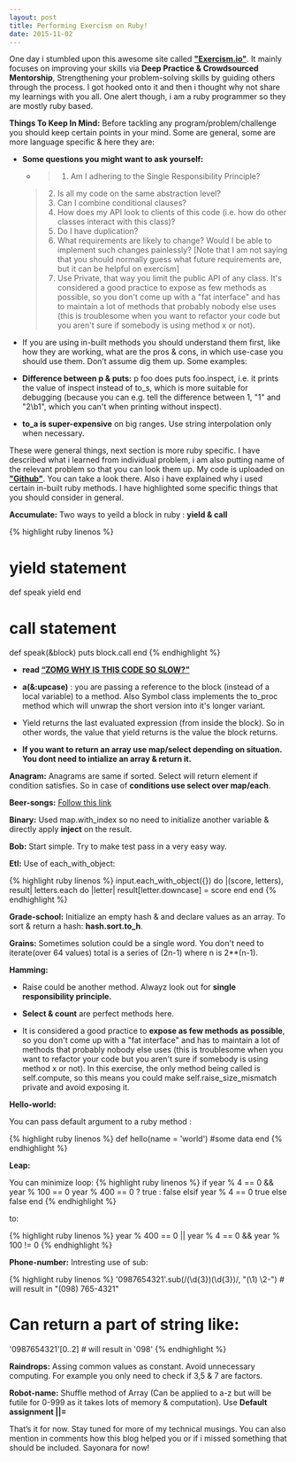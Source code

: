 ```yaml
---
layout: post
title: Performing Exercism on Ruby!
date: 2015-11-02
---
```


One day i stumbled upon this awesome site called **["Exercism.io"](http://exercism.io/)**. It mainly focuses on improving your skills via **Deep Practice & Crowdsourced Mentorship**, Strengthening your problem-solving skills by guiding others through the process. I got hooked onto it and  then i thought why not share my learnings with you all. One alert though, i am a ruby programmer so they are mostly ruby based.

**Things To Keep In Mind:** Before tackling any program/problem/challenge you should keep certain points in your mind. Some are general, some are more language specific & here they are:

  * **Some questions you might want to ask yourself:**

    * >1. Am I adhering to the Single Responsibility Principle?
    >2. Is all my code on the same abstraction level?
    >3. Can I combine conditional clauses?
    >4. How does my API look to clients of this code (i.e. how do other classes interact with this class)?
    >5. Do I have duplication?
    >6. What requirements are likely to change? Would I be able to implement such changes painlessly? [Note that I am not saying that you should normally guess what future requirements are, but it can be helpful on exercism]
    >7. Use Private, that way you limit the public API of any class. It's considered a good practice to expose as few methods as possible, so you don't come up with a "fat interface" and has to maintain a lot of methods that probably nobody else uses (this is troublesome when you want to refactor your code but you aren't sure if somebody is using method x or not).


  * If you are using in-built methods you should understand them first, like how they are working, what are the pros & cons, in which use-case you should use them. Don’t assume dig them up. Some examples:

  * **Difference between p & puts:**
    p foo does puts foo.inspect, i.e. it prints the value of inspect instead of to_s, which is more suitable for debugging (because you can e.g. tell the difference between 1, "1" and "2\b1", which you can't when printing without inspect).

  * **to_a is super-expensive** on big ranges. Use string interpolation only when necessary.

These were general things, next section is more ruby specific. I have described what i learned from individual problem, i am also putting name of the relevant problem so that you can look them up. My code is uploaded on **["Github"](https://github.com/anjalijaiswal/exercism)**. You can take a look there. Also i have explained why i used certain in-built ruby methods. I have highlighted some specific things that you should consider in general.

**Accumulate:** Two ways to yeild a block in ruby : **yield & call**  

{% highlight ruby linenos %}
# yield statement
def speak
  yield
end

# call statement
def speak(&block)
  puts block.call
end
{% endhighlight %}

  * **read [“ZOMG WHY IS THIS CODE SO SLOW?”](http://confreaks.tv/videos/rubyconf2010-zomg-why-is-this-code-so-slow)**

* **a(&:upcase)** : you are passing a reference to the block (instead of a local variable) to a method. Also Symbol class implements the to_proc method which will unwrap the short version into it's longer variant.

* Yield returns the last evaluated expression (from inside the block). So in other words, the value that yield returns is the value the block returns.

* **If you want to return an array use map/select depending on situation. You dont need to intialize an array & return it.**

**Anagram:** Anagrams are same if sorted. Select will return element if condition satisfies. So in case of **conditions use select over map/each**.

**Beer-songs:** [Follow this link](http://red-badger.com/blog/2014/08/20/i-spent-3-days-with-sandi-metz-heres-what-i-learned/)

**Binary:** Used map.with_index so no need to initialize another variable & directly apply **inject** on the result.

**Bob:** Start simple. Try to make test pass in a very easy way.

**Etl:** Use of each_with_object:
  
{% highlight ruby linenos %}
input.each_with_object({}) do |(score, letters), result|
  letters.each do |letter|
    result[letter.downcase] = score
  end
end
{% endhighlight %} 

**Grade-school:** Initialize an empty hash & and declare values as an array. To sort & return a hash: **hash.sort.to_h**.

**Grains:** Sometimes solution could be a single word. You don't need to iterate(over 64 values) total is a series of (2n-1) where n is 2**(n-1).

**Hamming:**

* Raise could be another method. Alwayz look out for **single responsibility principle.**

* **Select & count** are perfect methods here.

* It is considered a good practice to **expose as few methods as possible**, so you don't come up with a "fat interface" and has to maintain a lot of methods that probably nobody else uses (this is troublesome when you want to refactor your code but you aren't sure if somebody is using method x or not). In this exercise, the only method being called is self.compute, so this means you could make self.raise_size_mismatch private and avoid exposing it.

**Hello-world:**

You can pass default argument to a ruby method :
  
{% highlight ruby linenos %}
def hello(name = 'world')
  #some data
end
{% endhighlight %}

**Leap:**

You can minimize loop:
{% highlight ruby linenos %}
if year % 4 == 0 && year % 100 == 0 
  year % 400 == 0 ? true : false
elsif year % 4 == 0
  true
else
  false
end
{% endhighlight %}

to:

{% highlight ruby linenos %}
year % 400 == 0 || year % 4 == 0 && year % 100 != 0
{% endhighlight %}

**Phone-number:** Intresting use of sub:

{% highlight ruby linenos %}
'0987654321'.sub(/(\d{3})(\d{3})/, "(\\1) \\2-") # will result in "(098) 765-4321"

# Can return a part of string like:
'0987654321'[0..2] # will result in '098'
{% endhighlight %}

**Raindrops:** Assing common values as constant. Avoid unnecessary computing. For example you only need to check if 3,5 & 7 are factors.
    
**Robot-name:** Shuffle method of Array (Can be applied to a-z but will be futile for 0-999 as it takes lots of memory & computation). Use **Default assignment \|\|=**

That’s it for now. Stay tuned for more of my technical musings. You can also mention in comments how this blog helped you or if i missed something that should be included. Sayonara for now!

